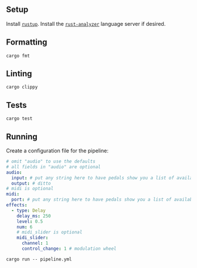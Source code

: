 ## Setup

Install [`rustup`](https://rustup.rs/). Install the [`rust-analyzer`](https://rust-analyzer.github.io) language server if desired.

## Formatting

```shell
cargo fmt
```

## Linting

```shell
cargo clippy
```

## Tests

```shell
cargo test
```

## Running

Create a configuration file for the pipeline:

```yaml
# omit "audio" to use the defaults
# all fields in "audio" are optional
audio:
  input: # put any string here to have pedals show you a list of available devices
  output: # ditto
# midi is optional
midi:
  port: # put any string here to have pedals show you a list of available ports
effects:
  - type: Delay
    delay_ms: 250
    level: 0.5
    num: 6
	# midi_slider is optional
    midi_slider:
      channel: 1
      control_change: 1 # modulation wheel
```

```shell
cargo run -- pipeline.yml
```

